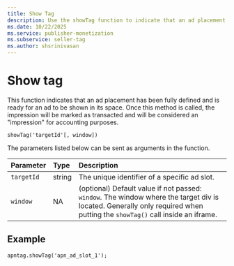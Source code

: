 ```yaml
---
title: Show Tag
description: Use the showTag function to indicate that an ad placement has been fully defined and is ready for an ad to be shown in its space.
ms.date: 10/22/2025
ms.service: publisher-monetization
ms.subservice: seller-tag
ms.author: shsrinivasan
---
```


# Show tag

This function indicates that an ad placement has been fully defined and is ready for an ad to be shown in its space. Once this method is called, the impression will be marked as transacted and will be considered an "impression" for accounting purposes.

```
showTag('targetId'[, window])
```

The parameters listed below can be sent as arguments in the function.

| Parameter | Type | Description |
|:---|:---|:---|
| `targetId` | string | The unique identifier of a specific ad slot. |
| `window` | NA | (optional) Default value if not passed: `window`. The window where the target div is located. Generally only required when putting the `showTag()` call inside an iframe. |

## Example

```
apntag.showTag('apn_ad_slot_1');
```
